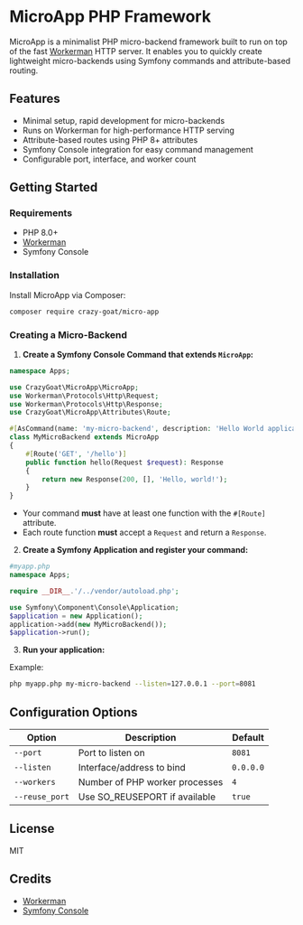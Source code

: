 # MicroApp PHP Framework

MicroApp is a minimalist PHP micro-backend framework built to run on top of the fast [Workerman](https://github.com/walkor/Workerman) HTTP server. It enables you to quickly create lightweight micro-backends using Symfony commands and attribute-based routing.

## Features

- Minimal setup, rapid development for micro-backends
- Runs on Workerman for high-performance HTTP serving
- Attribute-based routes using PHP 8+ attributes
- Symfony Console integration for easy command management
- Configurable port, interface, and worker count

## Getting Started

### Requirements

- PHP 8.0+
- [Workerman](https://github.com/walkor/Workerman)
- Symfony Console

### Installation

Install MicroApp via Composer:

```bash
composer require crazy-goat/micro-app
```

### Creating a Micro-Backend

1. **Create a Symfony Console Command that extends `MicroApp`:**

```php
namespace Apps;

use CrazyGoat\MicroApp\MicroApp;
use Workerman\Protocols\Http\Request;
use Workerman\Protocols\Http\Response;
use CrazyGoat\MicroApp\Attributes\Route;

#[AsCommand(name: 'my-micro-backend', description: 'Hello World application')]
class MyMicroBackend extends MicroApp
{
    #[Route('GET', '/hello')]
    public function hello(Request $request): Response
    {
        return new Response(200, [], 'Hello, world!');
    }
}
```

- Your command **must** have at least one function with the `#[Route]` attribute.
- Each route function **must** accept a `Request` and return a `Response`.

2. **Create a Symfony Application and register your command:**

```php
#myapp.php
namespace Apps;

require __DIR__.'/../vendor/autoload.php';

use Symfony\Component\Console\Application;
$application = new Application();
application->add(new MyMicroBackend());
$application->run();
```
3. **Run your application:**

Example:

```bash
php myapp.php my-micro-backend --listen=127.0.0.1 --port=8081
```

## Configuration Options

| Option         | Description                          | Default    |
|----------------|--------------------------------------|------------|
| `--port`       | Port to listen on                    | `8081`     |
| `--listen`     | Interface/address to bind            | `0.0.0.0`  |
| `--workers`    | Number of PHP worker processes       | `4`        |
| `--reuse_port` | Use SO_REUSEPORT if available        | `true`     |

## License

MIT

## Credits

- [Workerman](https://github.com/walkor/Workerman)
- [Symfony Console](https://symfony.com/doc/current/components/console.html)
